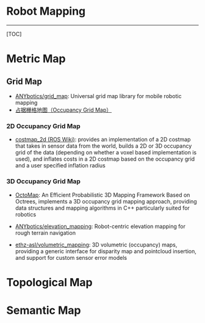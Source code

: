 # Robot Mapping

-----

[TOC]

# Metric Map


## Grid Map

* [ANYbotics/grid_map](https://github.com/ANYbotics/grid_map): Universal grid map library for mobile robotic mapping
* [占据栅格地图（Occupancy Grid Map）](https://zhuanlan.zhihu.com/p/21738718)

### 2D Occupancy Grid Map

* [costmap_2d (ROS Wiki)](http://wiki.ros.org/costmap_2d): provides an implementation of a 2D costmap that takes in sensor data from the world, builds a 2D or 3D occupancy grid of the data (depending on whether a voxel based implementation is used), and inflates costs in a 2D costmap based on the occupancy grid and a user specified inflation radius

### 3D Occupancy Grid Map

* [OctoMap](https://octomap.github.io/): An Efficient Probabilistic 3D Mapping Framework Based on Octrees, implements a 3D occupancy grid mapping approach, providing data structures and mapping algorithms in C++ particularly suited for robotics

* [ANYbotics/elevation_mapping](https://github.com/ANYbotics/elevation_mapping): Robot-centric elevation mapping for rough terrain navigation

* [ethz-asl/volumetric_mapping](https://github.com/ethz-asl/volumetric_mapping): 3D volumetric (occupancy) maps, providing a generic interface for disparity map and pointcloud insertion, and support for custom sensor error models

# Topological Map

# Semantic Map
